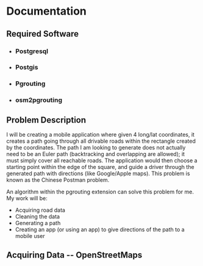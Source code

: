 
# Documentation

## Required Software

* ### Postgresql 
* ### Postgis
* ### Pgrouting 
* ### osm2pgrouting

## Problem Description

I will be creating a mobile application where given 4 long/lat coordinates, it creates a path going through all drivable roads within the rectangle created by the coordinates. The path I am looking to generate does not actually need to be an Euler path (backtracking and overlapping are allowed); it must simply cover all reachable roads. The application would then choose a starting point within the edge of the square, and guide a driver through the generated path with directions (like Google/Apple maps). This problem is known as the Chinese Postman problem.

An algorithm within the pgrouting extension can solve this problem for me. My work will be: <br>
* Acquiring road data
* Cleaning the data
* Generating a path
* Creating an app (or using an app) to give directions of the path to a mobile user

## Acquiring Data -- OpenStreetMaps


